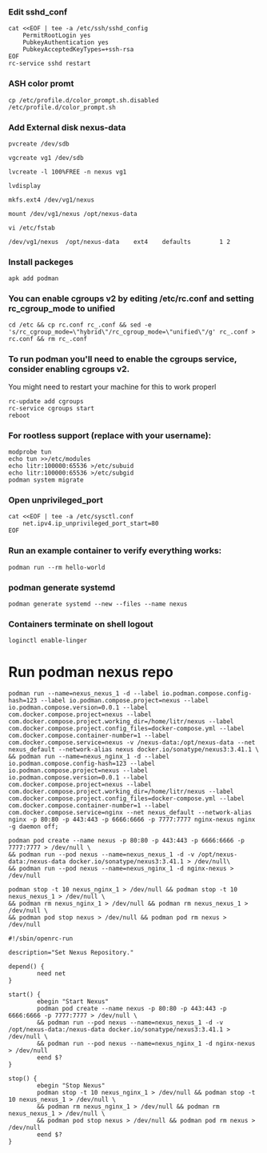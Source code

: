 ### Edit sshd_conf
```
cat <<EOF | tee -a /etc/ssh/sshd_config
	PermitRootLogin yes
	PubkeyAuthentication yes
	PubkeyAcceptedKeyTypes=+ssh-rsa
EOF
rc-service sshd restart
```
### ASH color promt
```
cp /etc/profile.d/color_prompt.sh.disabled /etc/profile.d/color_prompt.sh
```


### Add External disk nexus-data
```
pvcreate /dev/sdb

vgcreate vg1 /dev/sdb

lvcreate -l 100%FREE -n nexus vg1

lvdisplay

mkfs.ext4 /dev/vg1/nexus

mount /dev/vg1/nexus /opt/nexus-data

vi /etc/fstab

/dev/vg1/nexus  /opt/nexus-data    ext4    defaults        1 2

```

### Install packeges
```
apk add podman
```

### You can enable cgroups v2 by editing /etc/rc.conf and setting rc_cgroup_mode to unified
```
cd /etc && cp rc.conf rc_.conf && sed -e 's/rc_cgroup_mode=\"hybrid\"/rc_cgroup_mode=\"unified\"/g' rc_.conf > rc.conf && rm rc_.conf

```

### To run podman you'll need to enable the cgroups service, consider enabling cgroups v2.
You might need to restart your machine for this to work properl
```
rc-update add cgroups
rc-service cgroups start
reboot
```
### For rootless support (replace <USER> with your username):
```
modprobe tun
echo tun >>/etc/modules
echo litr:100000:65536 >/etc/subuid
echo litr:100000:65536 >/etc/subgid
podman system migrate

```

### Open unprivileged_port
```
cat <<EOF | tee -a /etc/sysctl.conf
	net.ipv4.ip_unprivileged_port_start=80
EOF
```
### Run an example container to verify everything works:
```
podman run --rm hello-world
```
### podman generate systemd
```
podman generate systemd --new --files --name nexus
```
### Containers terminate on shell logout
``` loginctl enable-linger ```


# Run podman nexus repo
```
podman run --name=nexus_nexus_1 -d --label io.podman.compose.config-hash=123 --label io.podman.compose.project=nexus --label io.podman.compose.version=0.0.1 --label com.docker.compose.project=nexus --label com.docker.compose.project.working_dir=/home/litr/nexus --label com.docker.compose.project.config_files=docker-compose.yml --label com.docker.compose.container-number=1 --label com.docker.compose.service=nexus -v /nexus-data:/opt/nexus-data --net nexus_default --network-alias nexus docker.io/sonatype/nexus3:3.41.1 \
&& podman run --name=nexus_nginx_1 -d --label io.podman.compose.config-hash=123 --label io.podman.compose.project=nexus --label io.podman.compose.version=0.0.1 --label com.docker.compose.project=nexus --label com.docker.compose.project.working_dir=/home/litr/nexus --label com.docker.compose.project.config_files=docker-compose.yml --label com.docker.compose.container-number=1 --label com.docker.compose.service=nginx --net nexus_default --network-alias nginx -p 80:80 -p 443:443 -p 6666:6666 -p 7777:7777 nginx-nexus nginx -g daemon off;
```
```
podman pod create --name nexus -p 80:80 -p 443:443 -p 6666:6666 -p 7777:7777 > /dev/null \
&& podman run --pod nexus --name=nexus_nexus_1 -d -v /opt/nexus-data:/nexus-data docker.io/sonatype/nexus3:3.41.1 > /dev/null\
&& podman run --pod nexus --name=nexus_nginx_1 -d nginx-nexus > /dev/null
```
```
podman stop -t 10 nexus_nginx_1 > /dev/null && podman stop -t 10 nexus_nexus_1 > /dev/null \
&& podman rm nexus_nginx_1 > /dev/null && podman rm nexus_nexus_1 > /dev/null \
&& podman pod stop nexus > /dev/null && podman pod rm nexus > /dev/null
```

```
#!/sbin/openrc-run

description="Set Nexus Repository."

depend() {
        need net
}

start() {
        ebegin "Start Nexus"
        podman pod create --name nexus -p 80:80 -p 443:443 -p 6666:6666 -p 7777:7777 > /dev/null \
        && podman run --pod nexus --name=nexus_nexus_1 -d -v /opt/nexus-data:/nexus-data docker.io/sonatype/nexus3:3.41.1 > /dev/null \
        && podman run --pod nexus --name=nexus_nginx_1 -d nginx-nexus > /dev/null
        eend $?
}

stop() {
        ebegin "Stop Nexus"
        podman stop -t 10 nexus_nginx_1 > /dev/null && podman stop -t 10 nexus_nexus_1 > /dev/null \
        && podman rm nexus_nginx_1 > /dev/null && podman rm nexus_nexus_1 > /dev/null \
        && podman pod stop nexus > /dev/null && podman pod rm nexus > /dev/null
        eend $?
}

```
